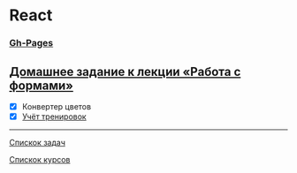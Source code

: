 # React
### [Gh-Pages](https://tomsg03.github.io/ra-forms-hex2rgb/)


## [Домашнее задание к лекции «Работа с формами»](https://github.com/TomSG03/ra16-homeworks/tree/master/forms)

- [x] Конвертер цветов
- [x] [Учёт тренировок]()

---
[Спискок задач](https://github.com/TomSG03/ra-homeworks-list)

[Спискок курсов](https://github.com/TomSG03/Training-in-Netology)
